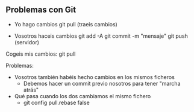 ## Problemas con Git

- Yo hago cambios
git pull (traeis cambios)

- Vosotros haceis cambios
git add -A
git commit -m "mensaje"
git push (servidor)


Cogeis mis cambios:
git pull

Problemas:
- Vosotros también habéis hecho cambios en los mismos ficheros
	- Debemos hacer un commit previo nosotros  para tener "marcha atrás"
- Qué pasa cuando los dos cambiamos el mismo fichero
	- git config pull.rebase false


